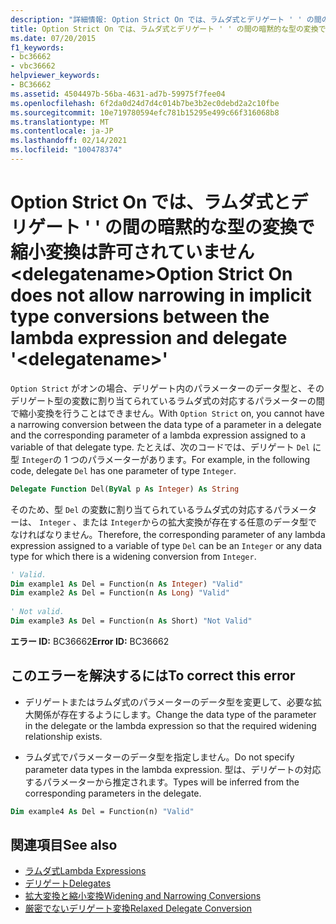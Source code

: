 ```yaml
---
description: "詳細情報: Option Strict On では、ラムダ式とデリゲート ' ' の間の暗黙的な型の変換で縮小を許可していません <delegatename>"
title: Option Strict On では、ラムダ式とデリゲート ' ' の間の暗黙的な型の変換で縮小変換は許可されていません <delegatename>
ms.date: 07/20/2015
f1_keywords:
- bc36662
- vbc36662
helpviewer_keywords:
- BC36662
ms.assetid: 4504497b-56ba-4631-ad7b-59975f7fee04
ms.openlocfilehash: 6f2da0d24d7d4c014b7be3b2ec0debd2a2c10fbe
ms.sourcegitcommit: 10e719780594efc781b15295e499c66f316068b8
ms.translationtype: MT
ms.contentlocale: ja-JP
ms.lasthandoff: 02/14/2021
ms.locfileid: "100478374"
---
```

# <a name="option-strict-on-does-not-allow-narrowing-in-implicit-type-conversions-between-the-lambda-expression-and-delegate-delegatename"></a><span data-ttu-id="0b3b1-103">Option Strict On では、ラムダ式とデリゲート ' ' の間の暗黙的な型の変換で縮小変換は許可されていません \<delegatename></span><span class="sxs-lookup"><span data-stu-id="0b3b1-103">Option Strict On does not allow narrowing in implicit type conversions between the lambda expression and delegate '\<delegatename>'</span></span>

<span data-ttu-id="0b3b1-104">`Option Strict` がオンの場合、デリゲート内のパラメーターのデータ型と、そのデリゲート型の変数に割り当てられているラムダ式の対応するパラメーターの間で縮小変換を行うことはできません。</span><span class="sxs-lookup"><span data-stu-id="0b3b1-104">With `Option Strict` on, you cannot have a narrowing conversion between the data type of a parameter in a delegate and the corresponding parameter of a lambda expression assigned to a variable of that delegate type.</span></span> <span data-ttu-id="0b3b1-105">たとえば、次のコードでは、デリゲート `Del` に型 `Integer`の 1 つのパラメーターがあります。</span><span class="sxs-lookup"><span data-stu-id="0b3b1-105">For example, in the following code, delegate `Del` has one parameter of type `Integer`.</span></span>  
  
```vb  
Delegate Function Del(ByVal p As Integer) As String  
```  
  
 <span data-ttu-id="0b3b1-106">そのため、型 `Del` の変数に割り当てられているラムダ式の対応するパラメーターは、 `Integer` 、または `Integer`からの拡大変換が存在する任意のデータ型でなければなりません。</span><span class="sxs-lookup"><span data-stu-id="0b3b1-106">Therefore, the corresponding parameter of any lambda expression assigned to a variable of type `Del` can be an `Integer` or any data type for which there is a widening conversion from `Integer`.</span></span>  
  
```vb  
' Valid.  
Dim example1 As Del = Function(n As Integer) "Valid"  
Dim example2 As Del = Function(n As Long) "Valid"  
  
' Not valid.  
Dim example3 As Del = Function(n As Short) "Not Valid"  
```  
  
 <span data-ttu-id="0b3b1-107">**エラー ID:** BC36662</span><span class="sxs-lookup"><span data-stu-id="0b3b1-107">**Error ID:** BC36662</span></span>  
  
## <a name="to-correct-this-error"></a><span data-ttu-id="0b3b1-108">このエラーを解決するには</span><span class="sxs-lookup"><span data-stu-id="0b3b1-108">To correct this error</span></span>  
  
- <span data-ttu-id="0b3b1-109">デリゲートまたはラムダ式のパラメーターのデータ型を変更して、必要な拡大関係が存在するようにします。</span><span class="sxs-lookup"><span data-stu-id="0b3b1-109">Change the data type of the parameter in the delegate or the lambda expression so that the required widening relationship exists.</span></span>  
  
- <span data-ttu-id="0b3b1-110">ラムダ式でパラメーターのデータ型を指定しません。</span><span class="sxs-lookup"><span data-stu-id="0b3b1-110">Do not specify parameter data types in the lambda expression.</span></span> <span data-ttu-id="0b3b1-111">型は、デリゲートの対応するパラメーターから推定されます。</span><span class="sxs-lookup"><span data-stu-id="0b3b1-111">Types will be inferred from the corresponding parameters in the delegate.</span></span>  
  
```vb  
Dim example4 As Del = Function(n) "Valid"  
```  
  
## <a name="see-also"></a><span data-ttu-id="0b3b1-112">関連項目</span><span class="sxs-lookup"><span data-stu-id="0b3b1-112">See also</span></span>

- [<span data-ttu-id="0b3b1-113">ラムダ式</span><span class="sxs-lookup"><span data-stu-id="0b3b1-113">Lambda Expressions</span></span>](../programming-guide/language-features/procedures/lambda-expressions.md)
- [<span data-ttu-id="0b3b1-114">デリゲート</span><span class="sxs-lookup"><span data-stu-id="0b3b1-114">Delegates</span></span>](../programming-guide/language-features/delegates/index.md)
- [<span data-ttu-id="0b3b1-115">拡大変換と縮小変換</span><span class="sxs-lookup"><span data-stu-id="0b3b1-115">Widening and Narrowing Conversions</span></span>](../programming-guide/language-features/data-types/widening-and-narrowing-conversions.md)
- [<span data-ttu-id="0b3b1-116">厳密でないデリゲート変換</span><span class="sxs-lookup"><span data-stu-id="0b3b1-116">Relaxed Delegate Conversion</span></span>](../programming-guide/language-features/delegates/relaxed-delegate-conversion.md)
